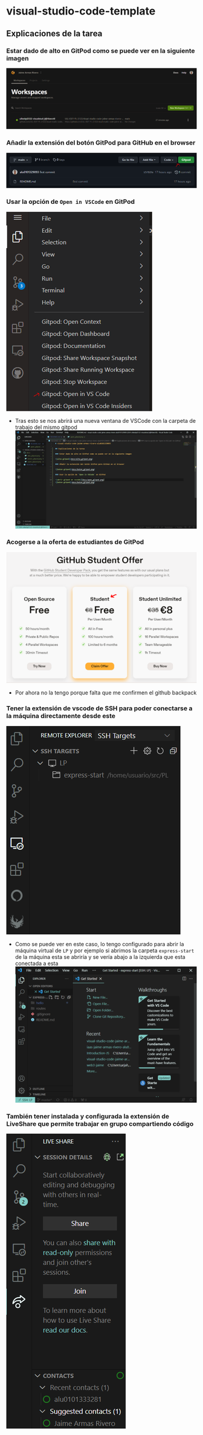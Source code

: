 # visual-studio-code-template

## Explicaciones de la tarea

### Estar dado de alto en GitPod como se puede ver en la siguiente imagen

![alta gitpod](docs/alta_gitpod.png)

### Añadir la extensión del botón GitPod para GitHub en el browser

![boton gitpod](docs/boton_gitpod.png)

### Usar la opción de `Open in VSCode` en GitPod

![abrir gitpod en vscode](docs/open_gitpod.png)

- Tras esto se nos abrirá una nueva ventana de VSCode con la carpeta de trabajo del mismo gitpod
  ![gitpod en vscode](docs/gitpod_vscode.png)

### Acogerse a la oferta de estudiantes de GitPod

![oferta para estudiantes para gitpod](docs/oferta_estudiantes.png)

- Por ahora no la tengo porque falta que me confirmen el github backpack

### Tener la extensión de vscode de SSH para poder conectarse a la máquina directamente desde este

![ssh desde vscode](docs/ssh_vscode.png)

- Como se puede ver en este caso, lo tengo configurado para abrir la máquina virtual de `LP` y por ejemplo si abrimos la carpeta `express-start` de la máquina esta se abriría y se vería abajo a la izquierda que esta conectada a esta
  ![carpeta dentro ssh](docs/carpeta_ssh.png)

### También tener instalada y configurada la extensión de LiveShare que permite trabajar en grupo compartiendo código

![live share](docs/live_share.png)
